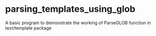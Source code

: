 # parsing_templates_using_glob
A basic program to demonstrate the working of ParseGLOB function in text/template package
